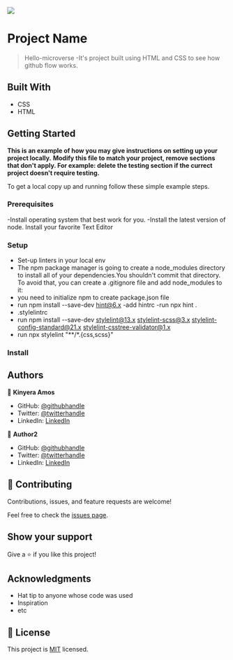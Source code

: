 ![](https://img.shields.io/badge/Microverse-blueviolet)

# Project Name

> Hello-microverse
-It's project built using HTML and CSS to see how github flow works.

## Built With

- CSS
- HTML

## Getting Started

**This is an example of how you may give instructions on setting up your project locally.**
**Modify this file to match your project, remove sections that don't apply. For example: delete the testing section if the currect project doesn't require testing.**


To get a local copy up and running follow these simple example steps.

### Prerequisites
-Install operating system that best work for you.
-Install the latest version of node.
Install your favorite Text Editor 
### Setup
- Set-up linters in your local env
- The npm package manager is going to create a node_modules directory to install all of your dependencies.You shouldn't commit that directory. To avoid that, you can create a .gitignore file
    and add node_modules to it:
- you need to initialize npm to create package.json file
- run npm install --save-dev hint@6.x
-add hintrc
-run npx hint .
- .stylelintrc
- run npm install --save-dev stylelint@13.x stylelint-scss@3.x stylelint-config-standard@21.x stylelint-csstree-validator@1.x
- run npx stylelint "**/*.{css,scss}"
### Install


## Authors

👤 **Kinyera Amos**

- GitHub: [@githubhandle](https://github.com/bigmosi/)
- Twitter: [@twitterhandle](https://twitter.com/kinyera_amos)
- LinkedIn: [LinkedIn](https://linkedin.com/in/kinyera-amos-026062218)

👤 **Author2**

- GitHub: [@githubhandle](https://github.com/githubhandle)
- Twitter: [@twitterhandle](https://twitter.com/kinyera_amos)
- LinkedIn: [LinkedIn](https://www.linkedin.com/in/kinyera-amos-026062218)

## 🤝 Contributing

Contributions, issues, and feature requests are welcome!

Feel free to check the [issues page](../../issues/).

## Show your support

Give a ⭐️ if you like this project!

## Acknowledgments

- Hat tip to anyone whose code was used
- Inspiration
- etc

## 📝 License

This project is [MIT](./MIT.md) licensed.

